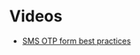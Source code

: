 # Videos

- [SMS OTP form best practices](https://www.youtube.com/watch?v=sU4MpWYrGSI&list=WL&index=8&ab_channel=GoogleChromeDevelopers)